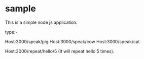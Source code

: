 # sample


This is a simple node js application.

type:-

Host:3000/speak/pig
Host:3000/speak/cow
Host:3000/speak/cat


Host:3000/repeat/hello/5 (It will repeat hello 5 times).
